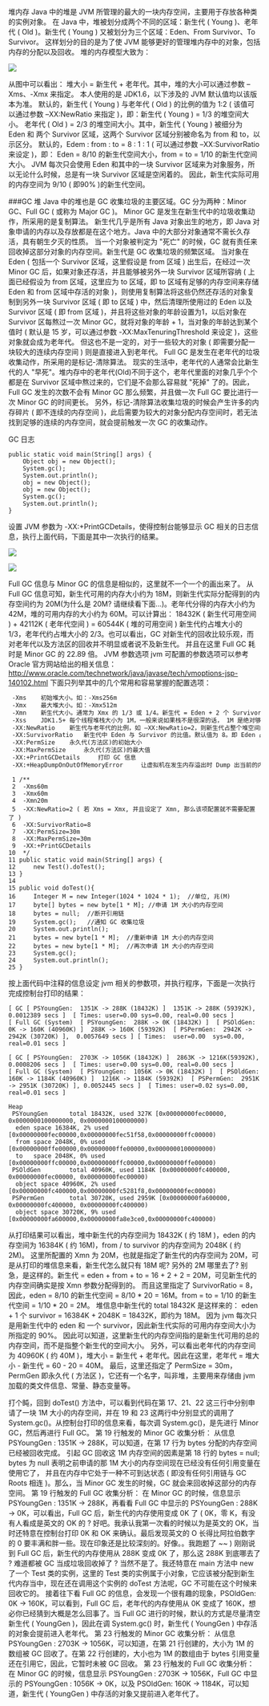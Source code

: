 堆内存
Java 中的堆是 JVM 所管理的最大的一块内存空间，主要用于存放各种类的实例对象。
在 Java 中，堆被划分成两个不同的区域：新生代 ( Young )、老年代 ( Old )。新生代 ( Young ) 又被划分为三个区域：Eden、From Survivor、To Survivor。
这样划分的目的是为了使 JVM 能够更好的管理堆内存中的对象，包括内存的分配以及回收。
堆的内存模型大致为：

![](img//堆内存模型.png)

从图中可以看出： 堆大小 = 新生代 + 老年代。其中，堆的大小可以通过参数 –Xms、-Xmx 来指定。
本人使用的是 JDK1.6，以下涉及的 JVM 默认值均以该版本为准。
默认的，新生代 ( Young ) 与老年代 ( Old ) 的比例的值为 1:2 ( 该值可以通过参数 –XX:NewRatio 来指定 )，即：新生代 ( Young ) = 1/3 的堆空间大小。
老年代 ( Old ) = 2/3 的堆空间大小。其中，新生代 ( Young ) 被细分为 Eden 和 两个 Survivor 区域，这两个 Survivor 区域分别被命名为 from 和 to，以示区分。
默认的，Edem : from : to = 8 : 1 : 1 ( 可以通过参数 –XX:SurvivorRatio 来设定 )，即： Eden = 8/10 的新生代空间大小，from = to = 1/10 的新生代空间大小。
JVM 每次只会使用 Eden 和其中的一块 Survivor 区域来为对象服务，所以无论什么时候，总是有一块 Survivor 区域是空闲着的。
因此，新生代实际可用的内存空间为 9/10 ( 即90% )的新生代空间。

###GC 堆
Java 中的堆也是 GC 收集垃圾的主要区域。GC 分为两种：Minor GC、Full GC ( 或称为 Major GC )。
Minor GC 是发生在新生代中的垃圾收集动作，所采用的是复制算法。
新生代几乎是所有 Java 对象出生的地方，即 Java 对象申请的内存以及存放都是在这个地方。Java 中的大部分对象通常不需长久存活，具有朝生夕灭的性质。
当一个对象被判定为 "死亡" 的时候，GC 就有责任来回收掉这部分对象的内存空间。新生代是 GC 收集垃圾的频繁区域。
当对象在 Eden ( 包括一个 Survivor 区域，这里假设是 from 区域 ) 出生后，在经过一次 Minor GC 后，如果对象还存活，并且能够被另外一块 Survivor 区域所容纳
( 上面已经假设为 from 区域，这里应为 to 区域，即 to 区域有足够的内存空间来存储 Eden 和 from 区域中存活的对象 )，则使用复制算法将这些仍然还存活的对象复制到另外一块 Survivor 区域 ( 即 to 区域 ) 中，然后清理所使用过的 Eden 以及 Survivor 区域 ( 即 from 区域 )，并且将这些对象的年龄设置为1，以后对象在 Survivor 区每熬过一次 Minor GC，就将对象的年龄 + 1，当对象的年龄达到某个值时 ( 默认是 15 岁，可以通过参数 -XX:MaxTenuringThreshold 来设定 )，这些对象就会成为老年代。
但这也不是一定的，对于一些较大的对象 ( 即需要分配一块较大的连续内存空间 ) 则是直接进入到老年代。
Full GC 是发生在老年代的垃圾收集动作，所采用的是标记-清除算法。
现实的生活中，老年代的人通常会比新生代的人 "早死"。堆内存中的老年代(Old)不同于这个，老年代里面的对象几乎个个都是在 Survivor 区域中熬过来的，它们是不会那么容易就 "死掉" 了的。因此，Full GC 发生的次数不会有 Minor GC 那么频繁，并且做一次 Full GC 要比进行一次 Minor GC 的时间更长。
另外，标记-清除算法收集垃圾的时候会产生许多的内存碎片 ( 即不连续的内存空间 )，此后需要为较大的对象分配内存空间时，若无法找到足够的连续的内存空间，就会提前触发一次 GC 的收集动作。

GC 日志
```
public static void main(String[] args) {
    Object obj = new Object();
    System.gc();
    System.out.println();
    obj = new Object();
    obj = new Object();
    System.gc();
    System.out.println();
}
```

设置 JVM 参数为 -XX:+PrintGCDetails，使得控制台能够显示 GC 相关的日志信息，执行上面代码，下面是其中一次执行的结果。

![](img//Minor-GC2.png)

![](img//Full-GC2.png)

Full GC 信息与 Minor GC 的信息是相似的，这里就不一个一个的画出来了。
从 Full GC 信息可知，新生代可用的内存大小约为 18M，则新生代实际分配得到的内存空间约为 20M(为什么是 20M? 请继续看下面...)。老年代分得的内存大小约为 42M，堆的可用内存的大小约为 60M。可以计算出： 18432K ( 新生代可用空间 ) + 42112K ( 老年代空间 ) = 60544K ( 堆的可用空间 )
新生代约占堆大小的 1/3，老年代约占堆大小的 2/3。也可以看出，GC 对新生代的回收比较乐观，而对老年代以及方法区的回收并不明显或者说不及新生代。
并且在这里 Full GC 耗时是 Minor GC 的 22.89 倍。
JVM 参数选项
jvm 可配置的参数选项可以参考 Oracle 官方网站给出的相关信息：http://www.oracle.com/technetwork/java/javase/tech/vmoptions-jsp-140102.html
下面只列举其中的几个常用和容易掌握的配置选项：

```xml
 -Xms	 初始堆大小。如：-Xms256m
 -Xmx	 最大堆大小。如：-Xmx512m
 -Xmn	 新生代大小。通常为 Xmx 的 1/3 或 1/4。新生代 = Eden + 2 个 Survivor 空间。实际可用空间为 = Eden + 1 个 Survivor，即 90%  
 -Xss	 JDK1.5+ 每个线程堆栈大小为 1M，一般来说如果栈不是很深的话， 1M 是绝对够用了的。
 -XX:NewRatio	 新生代与老年代的比例，如 –XX:NewRatio=2，则新生代占整个堆空间的1/3，老年代占2/3
 -XX:SurvivorRatio	 新生代中 Eden 与 Survivor 的比值。默认值为 8。即 Eden 占新生代空间的 8/10，另外两个 Survivor 各占 1/10  
 -XX:PermSize	 永久代(方法区)的初始大小
 -XX:MaxPermSize	 永久代(方法区)的最大值
 -XX:+PrintGCDetails	 打印 GC 信息
 -XX:+HeapDumpOnOutOfMemoryError	 让虚拟机在发生内存溢出时 Dump 出当前的内存堆转储快照，以便分析用
```

```
 1 /**
 2  -Xms60m
 3  -Xmx60m
 4  -Xmn20m
 5  -XX:NewRatio=2 ( 若 Xms = Xmx, 并且设定了 Xmn, 那么该项配置就不需要配置了 )
 6  -XX:SurvivorRatio=8
 7  -XX:PermSize=30m
 8  -XX:MaxPermSize=30m
 9  -XX:+PrintGCDetails
10  */
11 public static void main(String[] args) {
12     new Test().doTest();
13 }
14 
15 public void doTest(){
16     Integer M = new Integer(1024 * 1024 * 1);  //单位, 兆(M)
17     byte[] bytes = new byte[1 * M]; //申请 1M 大小的内存空间
18     bytes = null;  //断开引用链
19     System.gc();   //通知 GC 收集垃圾
20     System.out.println();
21     bytes = new byte[1 * M];  //重新申请 1M 大小的内存空间
22     bytes = new byte[1 * M];  //再次申请 1M 大小的内存空间
23     System.gc();
24     System.out.println();
25 }
```

按上面代码中注释的信息设定 jvm 相关的参数项，并执行程序，下面是一次执行完成控制台打印的结果：

```
[ GC [ PSYoungGen:  1351K -> 288K (18432K) ]  1351K -> 288K (59392K), 0.0012389 secs ]  [ Times: user=0.00 sys=0.00, real=0.00 secs ] 
[ Full GC (System)  [ PSYoungGen:  288K -> 0K (18432K) ]  [ PSOldGen:  0K -> 160K (40960K) ]  288K -> 160K (59392K)  [ PSPermGen:  2942K -> 2942K (30720K) ],  0.0057649 secs ] [ Times:  user=0.00  sys=0.00,  real=0.01 secs ] 

[ GC [ PSYoungGen:  2703K -> 1056K (18432K) ]  2863K -> 1216K(59392K),  0.0008206 secs ]  [ Times: user=0.00 sys=0.00, real=0.00 secs ] 
[ Full GC (System)  [ PSYoungGen:  1056K -> 0K (18432K) ]  [ PSOldGen:  160K -> 1184K (40960K) ]  1216K -> 1184K (59392K)  [ PSPermGen:  2951K -> 2951K (30720K) ], 0.0052445 secs ]  [ Times: user=0.02 sys=0.00, real=0.01 secs ] 

Heap
 PSYoungGen      total 18432K, used 327K [0x00000000fec00000, 0x0000000100000000, 0x0000000100000000)
  eden space 16384K, 2% used [0x00000000fec00000,0x00000000fec51f58,0x00000000ffc00000)
  from space 2048K, 0% used [0x00000000ffe00000,0x00000000ffe00000,0x0000000100000000)
  to   space 2048K, 0% used [0x00000000ffc00000,0x00000000ffc00000,0x00000000ffe00000)
 PSOldGen        total 40960K, used 1184K [0x00000000fc400000, 0x00000000fec00000, 0x00000000fec00000)
  object space 40960K, 2% used [0x00000000fc400000,0x00000000fc5281f8,0x00000000fec00000)
 PSPermGen       total 30720K, used 2959K [0x00000000fa600000, 0x00000000fc400000, 0x00000000fc400000)
  object space 30720K, 9% used [0x00000000fa600000,0x00000000fa8e3ce0,0x00000000fc400000)
```

从打印结果可以看出，堆中新生代的内存空间为 18432K ( 约 18M )，eden 的内存空间为 16384K ( 约 16M)，from / to survivor 的内存空间为 2048K ( 约 2M)。
这里所配置的 Xmn 为 20M，也就是指定了新生代的内存空间为 20M，可是从打印的堆信息来看，新生代怎么就只有 18M 呢? 另外的 2M 哪里去了? 
别急，是这样的。新生代 = eden + from + to = 16 + 2 + 2 = 20M，可见新生代的内存空间确实是按 Xmn 参数分配得到的。
而且这里指定了 SurvivorRatio = 8，因此，eden = 8/10 的新生代空间 = 8/10 * 20 = 16M。from = to = 1/10 的新生代空间 = 1/10 * 20 = 2M。
堆信息中新生代的 total 18432K 是这样来的： eden + 1 个 survivor = 16384K + 2048K = 18432K，即约为 18M。
因为 jvm 每次只是用新生代中的 eden 和 一个 survivor，因此新生代实际的可用内存空间大小为所指定的 90%。
因此可以知道，这里新生代的内存空间指的是新生代可用的总的内存空间，而不是指整个新生代的空间大小。
另外，可以看出老年代的内存空间为 40960K ( 约 40M )，堆大小 = 新生代 + 老年代。因此在这里，老年代 = 堆大小 - 新生代 = 60 - 20 = 40M。
最后，这里还指定了 PermSize = 30m，PermGen 即永久代 ( 方法区 )，它还有一个名字，叫非堆，主要用来存储由 jvm 加载的类文件信息、常量、静态变量等。

打个盹，回到 doTest() 方法中，可以看到代码在第 17、21、22 这三行中分别申请了一块 1M 大小的内存空间，并在 19 和 23 这两行中分别显式的调用了 System.gc()。从控制台打印的信息来看，每次调 System.gc()，是先进行 Minor GC，然后再进行 Full GC。
第 19 行触发的 Minor GC 收集分析：
从信息 PSYoungGen :  1351K -> 288K，可以知道，在第 17 行为 bytes 分配的内存空间已经被回收完成。
引起 GC 回收这 1M 内存空间的因素是第 18 行的 bytes = null;   bytes 为 null 表明之前申请的那 1M 大小的内存空间现在已经没有任何引用变量在使用它了，
并且在内存中它处于一种不可到达状态 ( 即没有任何引用链与 GC Roots 相连 )。那么，当 Minor GC 发生的时候，GC 就会来回收掉这部分的内存空间。
第 19 行触发的 Full GC 收集分析：
在 Minor GC 的时候，信息显示 PSYoungGen :  1351K -> 288K，再看看 Full GC 中显示的 PSYoungGen :  288K -> 0K，可以看出，Full GC 后，新生代的内存使用变成
0K 了 ( 0K，零 K，有没有人看成是英文的 OK 的 ? 好吧。我承认我第一次看的时候以为是英文的 OK，当时还特意在控制台打印 0K 和 OK 来确认。最后发现英文的 O 长得比阿拉伯数字的 0 要丰满和胖一些。现在印象还是比较深刻的。好像。。我跑题了 ~~ )
刚刚说到 Full GC 后，新生代的内存使用从 288K 变成 0K 了，那么这 288K 到底哪去了 ? 难道都被 GC 当成垃圾回收掉了 ? 当然不是了。我还特意在 main 方法中 new 了一个 Test 类的实例，这里的 Test 类的实例属于小对象，它应该被分配到新生代内存当中，现在还在调用这个实例的 doTest 方法呢，GC 不可能在这个时候来回收它的。
接着往下看 Full GC 的信息，会发现一个很有趣的现象，PSOldGen:  0K  -> 160K，可以看到，Full GC 后，老年代的内存使用从 0K 变成了 160K，想必你已经猜到大概是怎么回事了。当 Full GC 进行的时候，默认的方式是尽量清空新生代 ( YoungGen )，因此在调 System.gc() 时，新生代 ( YoungGen ) 中存活的对象会提前进入老年代。
第 23 行触发的 Minor GC 收集分析：
从信息 PSYoungGen :  2703K -> 1056K，可以知道，在第 21 行创建的，大小为 1M 的数组被 GC 回收了。在第 22 行创建的，大小也为 1M 的数组由于 bytes 引用变量还在引用它，因此，它暂时未被 GC 回收。 
第 23 行触发的 Full GC 收集分析：
在 Minor GC 的时候，信息显示 PSYoungGen :  2703K -> 1056K，Full GC 中显示的 PSYoungGen :  1056K -> 0K，以及 PSOldGen:  160K -> 1184K，可以知道，新生代 ( YoungGen ) 中存活的对象又提前进入老年代了。